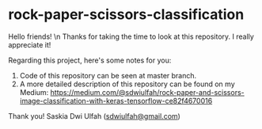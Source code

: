 # rock-paper-scissors-classification

Hello friends!
\n Thanks for taking the time to look at this repository. I really appreciate it!

Regarding this project, here's some notes for you:
1. Code of this repository can be seen at master branch.
2. A more detailed description of this repository can be found on my Medium:
https://medium.com/@sdwiulfah/rock-paper-and-scissors-image-classification-with-keras-tensorflow-ce82f4670016

Thank you!
Saskia Dwi Ulfah
(sdwiulfah@gmail.com)
